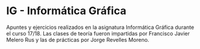 # IG - Informática Gráfica

Apuntes y ejercicios realizados en la asignatura Informática Gráfica durante el curso 17/18. Las clases de teoría fueron impartidas por Francisco Javier Melero Rus y las de prácticas por Jorge Revelles Moreno.
